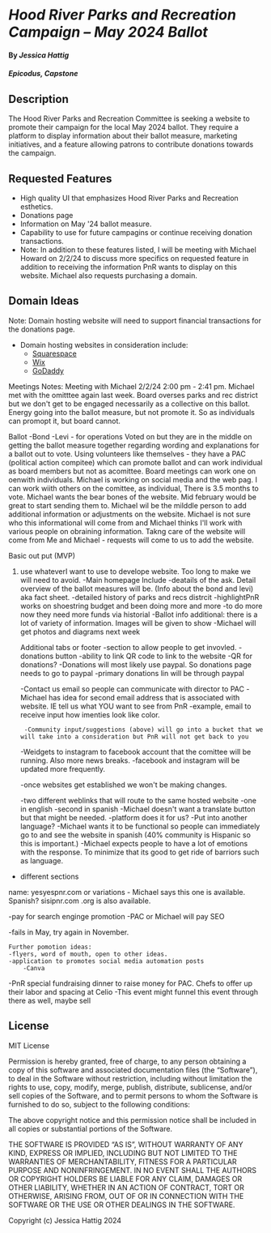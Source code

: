 # _Hood River Parks and Recreation Campaign – May 2024 Ballot_

#### By _**Jessica Hattig**_

#### _Epicodus, Capstone_

## Description
The Hood River Parks and Recreation Committee is seeking a website to promote their campaign for the local May 2024 ballot. They require a platform to display information about their ballot measure, marketing initiatives, and a feature allowing patrons to contribute donations towards the campaign.

## Requested Features
- High quality UI that emphasizes Hood River Parks and Recreation esthetics.
- Donations page
- Information on May '24 ballot measure.
- Capability to use for future campagins or continue receiving donation transactions.
- Note: In addition to these features listed, I will be meeting with Michael Howard on 2/2/24 to discuss more specifics on requested feature in addition to receiving the information PnR wants to display on this website. Michael also requests purchasing a domain.

## Domain Ideas
Note: Domain hosting website will need to support financial transactions for the donations page.

- Domain hosting websites in consideration include:
  - [Squarespace](https://www.bluehillsdigital.com/articles/squarespace-nonprofits-strengths-limitations-pricing/#:~:text=Squarespace%20provides%20a%20Donations%20block,account%20to%20process%20the%20payments.)
  - [Wix](https://support.wix.com/en/article/wix-forms-adding-and-setting-up-a-donation-form)
  - [GoDaddy](https://www.godaddy.com/payments)

Meetings Notes: Meeting with Michael 2/2/24 2:00 pm - 2:41 pm.
Michael met with the omitttee again last week. Board overses parks and rec district but we don't get to be engaged necessarily as a collective on this ballot. Energy going into the ballot measure, but not promote it. So as individuals can promopt it, but board cannot.

Ballot
-Bond
-Levi - for operations
Voted on but they are in the middle on getting the ballot measure together regarding wording and explanations for a ballot out to vote.
Using volunteers like themselves - they have a PAC (political action compitee) which can promote ballot and can work individual as board members but not as acomittee. Board meetings can work one on oenwith individuals. Michael is working on social media and the web pag. I can work wiith others on the comittee, as individual, There is 3.5 months to vote. Michael wants the bear bones of the website. Mid february would be great to start sending them to. Michael wil be the milddle person to add additional information or adjustments on the website. 
Michael is not sure who this informational will come from and Michael thinks I'll work with various people on obraining information. Takng care of the website will come from Me and Michael - requests will come to us to add the website.

Basic out put (MVP)
1) use whateverI want to use to develope website. Too long to make we will need to avoid. 
-Main homepage
  Include
    -deatails of the ask. Detail overview of the ballot measures will be. (Info about the bond and levi) aka fact sheet. 
    -detailed history of parks and recs distrcit
      -highlightPnR works on shoestring budget and been doing more and more
        -to do more now they need more funds via historial
    -Ballot info additional: there is a lot of variety of information. Images will be given to show
      -Michael will get photos and diagrams next week

    Additional tabs or footer
      -section to allow people to get invovled.
        -donations button
      -ability to link QR code to link to the website
      -QR for donations?
      -Donations will most likely use paypal. So donations page needs to go to paypal
      -primary donations lin will be through paypal

      -Contact us email so people can communicate with director to PAC
        -Michael has idea for second email address that is associated with website. IE tell us what YOU want to see from PnR
          -example, email to receive input how imenties look like color.

        -Community input/suggestions (above) will go into a bucket that we will take into a consideration but PnR will not get back to you

      -Weidgets to instagram to facebook account that the comittee will be running. Also more news breaks.
        -facebook and instagram will be updated more frequently.

      -once websites get established we won't be making changes.

      -two different weblinks that will route to the same hosted website
        -one in english
        -second in spanish
            -Michael doesn't want a translate button but that might be needed.
              -platform does it for us?
              -Put into another language?
              -Michael wants it to be functional so people can immediately go to and see the website in spanish (40% community is Hispanic so this is important.)
                -Michael expects people to have a lot of emotions with the response. To minimize that its good to get ride of barriors such as language.
  - different sections

  name: yesyespnr.com or variations - Michael says this one is available.
  Spanish? sisipnr.com .org is also available. 

  -pay for search enginge promotion
    -PAC or Michael will pay SEO

-fails in May, try again in November.

    Further pomotion ideas: 
    -flyers, word of mouth, open to other ideas.
    -application to promotes social media automation posts
        -Canva

  -PnR special fundraising dinner to raise money for PAC. Chefs to offer up their labor and spacing at Celio -This event might funnel this event through there as well, maybe sell 

## License
MIT License

Permission is hereby granted, free of charge, to any person obtaining a copy of this software and associated documentation files (the “Software”), to deal in the Software without restriction, including without limitation the rights to use, copy, modify, merge, publish, distribute, sublicense, and/or sell copies of the Software, and to permit persons to whom the Software is furnished to do so, subject to the following conditions:

The above copyright notice and this permission notice shall be included in all copies or substantial portions of the Software.

THE SOFTWARE IS PROVIDED “AS IS”, WITHOUT WARRANTY OF ANY KIND, EXPRESS OR IMPLIED, INCLUDING BUT NOT LIMITED TO THE WARRANTIES OF MERCHANTABILITY, FITNESS FOR A PARTICULAR PURPOSE AND NONINFRINGEMENT. IN NO EVENT SHALL THE AUTHORS OR COPYRIGHT HOLDERS BE LIABLE FOR ANY CLAIM, DAMAGES OR OTHER LIABILITY, WHETHER IN AN ACTION OF CONTRACT, TORT OR OTHERWISE, ARISING FROM, OUT OF OR IN CONNECTION WITH THE SOFTWARE OR THE USE OR OTHER DEALINGS IN THE SOFTWARE.

Copyright (c) Jessica Hattig 2024